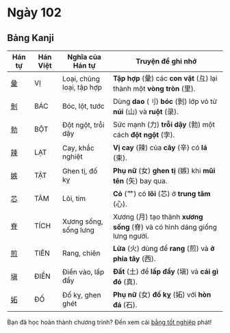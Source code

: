 # Ngày 102

## Bảng Kanji

| Hán tự | Hán Việt | Nghĩa của Hán tự | Truyện để ghi nhớ |
|---|---|---|---|
| [彙](https://mazii.net/vi-VN/search/kanji/javi/%E5%BD%99) | VỊ | Loại, chủng loại, tập hợp | **Tập hợp** (彙) các **con vật** (彑) lại thành một **vòng tròn** (里). |
| [剝](https://mazii.net/vi-VN/search/kanji/javi/%E5%89%9D) | BÁC | Bóc, lột, tước | Dùng **dao** (刂) **bóc** (剝) lớp vỏ từ **núi** (山) và **ruột** (录). |
| [勃](https://mazii.net/vi-VN/search/kanji/javi/%E5%8B%83) | BỘT | Đột ngột, trỗi dậy | Sức mạnh (力) **trỗi dậy** (勃) một cách **đột ngột** (孛). |
| [辣](https://mazii.net/vi-VN/search/kanji/javi/%E8%BE%A3) | LẠT | Cay, khắc nghiệt | **Vị cay** (辣) của **cây** (辛) có **lá** (束). |
| [嫉](https://mazii.net/vi-VN/search/kanji/javi/%E5%AB%89) | TẬT | Ghen tị, đố kỵ | **Phụ nữ** (女) **ghen tị** (嫉) khi **mũi tên** (矢) bay qua. |
| [芯](https://mazii.net/vi-VN/search/kanji/javi/%E8%8A%AF) | TÂM | Lõi, tim | **Cỏ** (艹) có **lõi** (芯) ở **trung tâm** (心). |
| [脊](https://mazii.net/vi-VN/search/kanji/javi/%E8%84%8A) | TÍCH | Xương sống, sống lưng | Xương (月) tạo thành **xương sống** (脊) và có hình dáng giống lưng người. |
| [煎](https://mazii.net/vi-VN/search/kanji/javi/%E7%85%8E) | TIÊN | Rang, chiên | **Lửa** (火) dùng để **rang** (煎) và **ở phía tây** (西). |
| [塡](https://mazii.net/vi-VN/search/kanji/javi/%E5%A1%A1) | ĐIỀN | Điền vào, lấp đầy | **Đất** (土) để **lấp đầy** (塡) và **cái gì đó** (真). |
| [妬](https://mazii.net/vi-VN/search/kanji/javi/%E5%A6%AC) | ĐỐ | Đố kỵ, ghen ghét | **Phụ nữ** (女) **đố kỵ** (妬) với **hòn đá** (石). |


Bạn đã học hoàn thành chương trình? Đến xem cái [bằng tốt nghiệp](bang-tot-nghiep.html) phát! 
